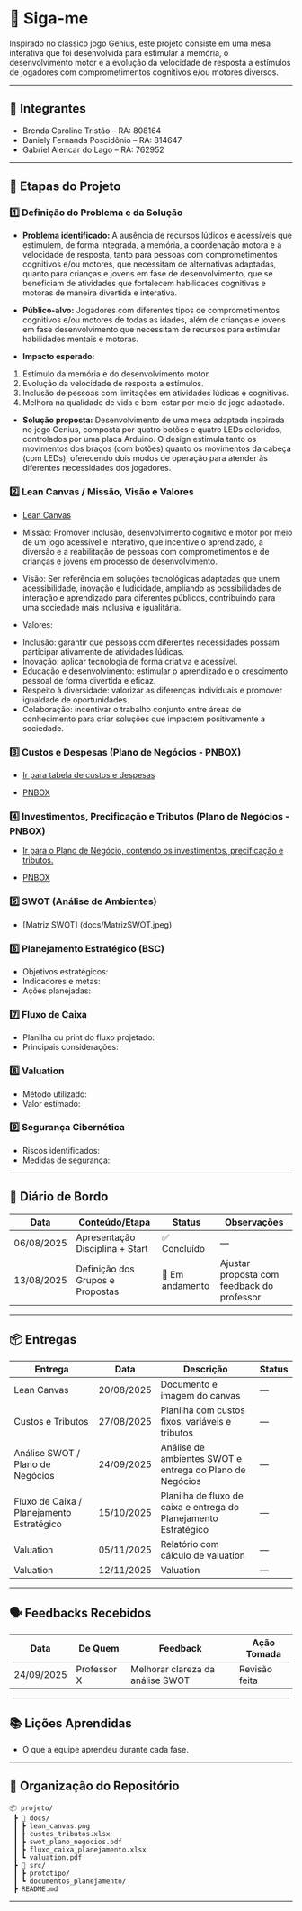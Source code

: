 # 📌 Siga-me

Inspirado no clássico jogo Genius, este projeto consiste em uma mesa interativa que foi desenvolvida
para estimular a memória, o desenvolvimento motor e a
evolução da velocidade de resposta a estímulos de jogadores
com comprometimentos cognitivos e/ou motores diversos. 

---

## 👥 Integrantes

- Brenda Caroline Tristão – RA: 808164  
- Daniely Fernanda Poscidônio – RA: 814647
- Gabriel Alencar do Lago – RA: 762952 

---

## 🧭 Etapas do Projeto

### 1️⃣ Definição do Problema e da Solução

- **Problema identificado:**
 A ausência de recursos lúdicos e acessíveis que estimulem, de forma integrada, a memória, a coordenação motora e a velocidade de resposta, tanto para pessoas com comprometimentos cognitivos e/ou motores, que necessitam de alternativas adaptadas, quanto para crianças e jovens em fase de desenvolvimento, que se beneficiam de atividades que fortalecem habilidades cognitivas e motoras de maneira divertida e interativa.

- **Público-alvo:**
  Jogadores com diferentes tipos de comprometimentos cognitivos e/ou motores de todas as idades, além de crianças e jovens em fase desenvolvimento que necessitam de recursos para estimular habilidades mentais e motoras.
  
- **Impacto esperado:**
1. Estímulo da memória e do desenvolvimento motor.
2. Evolução da velocidade de resposta a estímulos.
3. Inclusão de pessoas com limitações em atividades lúdicas e cognitivas.
4. Melhora na qualidade de vida e bem-estar por meio do jogo adaptado.

- **Solução proposta:**
 Desenvolvimento de uma mesa adaptada inspirada no jogo Genius, composta por quatro botões e quatro LEDs coloridos, controlados por uma placa Arduino. O design estimula tanto os movimentos dos braços (com botões) quanto os movimentos da cabeça (com LEDs), oferecendo dois modos de operação para atender às diferentes necessidades dos jogadores.

### 2️⃣ Lean Canvas / Missão, Visão e Valores
- [Lean Canvas](https://www.canva.com/design/DAGwpmcb7sc/T4upGoWQnL7PsNPbq9HgUg/edit?utm_content=DAGwpmcb7sc&utm_campaign=designshare&utm_medium=link2&utm_source=sharebutton)  
- Missão:  Promover inclusão, desenvolvimento cognitivo e motor por meio de um jogo acessível e interativo, que incentive o aprendizado, a diversão e a reabilitação de pessoas com comprometimentos e de crianças e jovens em processo de desenvolvimento.
- Visão:  Ser referência em soluções tecnológicas adaptadas que unem acessibilidade, inovação e ludicidade, ampliando as possibilidades de interação e aprendizado para diferentes públicos, contribuindo para uma sociedade mais inclusiva e igualitária.
  
- Valores:
  
* Inclusão: garantir que pessoas com diferentes necessidades possam participar ativamente de atividades lúdicas.
* Inovação: aplicar tecnologia de forma criativa e acessível.
* Educação e desenvolvimento: estimular o aprendizado e o crescimento pessoal de forma divertida e eficaz.
* Respeito à diversidade: valorizar as diferenças individuais e promover igualdade de oportunidades.
* Colaboração: incentivar o trabalho conjunto entre áreas de conhecimento para criar soluções que impactem positivamente a sociedade.

### 3️⃣ Custos e Despesas (Plano de Negócios - PNBOX)
- [Ir para tabela de custos e despesas](docs/custos_estudo.md) 

- [PNBOX](https://pnbox.sebrae.com.br/planoNegocio/invite/NSLHvj4n5) 

### 4️⃣ Investimentos, Precificação e Tributos (Plano de Negócios - PNBOX)
- [Ir para o Plano de Negócio, contendo os investimentos, precificação e tributos.](docs/plano_de_negocio.md)

- [PNBOX](https://pnbox.sebrae.com.br/planoNegocio/invite/NSLHvj4n5)
  
### 5️⃣ SWOT (Análise de Ambientes)
- [Matriz SWOT] (docs/MatrizSWOT.jpeg)

### 6️⃣ Planejamento Estratégico (BSC)
- Objetivos estratégicos:  
- Indicadores e metas:  
- Ações planejadas:  

### 7️⃣ Fluxo de Caixa
- Planilha ou print do fluxo projetado:  
- Principais considerações:  

### 8️⃣ Valuation
- Método utilizado:  
- Valor estimado:  

### 9️⃣ Segurança Cibernética
- Riscos identificados:  
- Medidas de segurança:  

---

## 📅 Diário de Bordo

| Data       | Conteúdo/Etapa                     | Status     | Observações |
|------------|------------------------------------|------------|-------------|
| 06/08/2025 | Apresentação Disciplina + Start    | ✅ Concluído | — |
| 13/08/2025 | Definição dos Grupos e Propostas   | 🚧 Em andamento | Ajustar proposta com feedback do professor |

---

## 📦 Entregas

| Entrega                                | Data       | Descrição                                                         | Status |
|----------------------------------------|------------|-------------------------------------------------------------------|--------|
| Lean Canvas                            | 20/08/2025 | Documento e imagem do canvas                                      | —      |
| Custos e Tributos                      | 27/08/2025 | Planilha com custos fixos, variáveis e tributos                   | —      |
| Análise SWOT / Plano de Negócios       | 24/09/2025 | Análise de ambientes SWOT e entrega do Plano de Negócios          | —      |
| Fluxo de Caixa / Planejamento Estratégico | 15/10/2025 | Planilha de fluxo de caixa e entrega do Planejamento Estratégico  | —      |
| Valuation                              | 05/11/2025 | Relatório com cálculo de valuation                                | —      |
| Valuation      | 12/11/2025 | Valuation | —      |

---

## 🗣️ Feedbacks Recebidos

| Data       | De Quem     | Feedback                                                        | Ação Tomada |
|------------|-------------|----------------------------------------------------------------|-------------|
| 24/09/2025 | Professor X | Melhorar clareza da análise SWOT                                | Revisão feita |

---

## 📚 Lições Aprendidas
- O que a equipe aprendeu durante cada fase.  

---

## 📁 Organização do Repositório

```
📦 projeto/
 ┣ 📂 docs/
 ┃ ┣ lean_canvas.png
 ┃ ┣ custos_tributos.xlsx
 ┃ ┣ swot_plano_negocios.pdf
 ┃ ┣ fluxo_caixa_planejamento.xlsx
 ┃ ┗ valuation.pdf
 ┣ 📂 src/
 ┃ ┣ prototipo/
 ┃ ┗ documentos_planejamento/
 ┣ README.md
```

---
